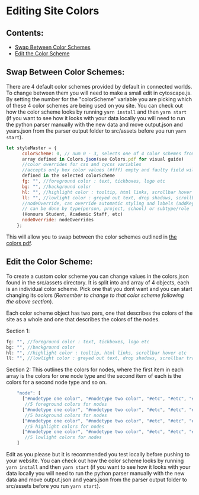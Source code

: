 # Editing Site Colors

## Contents:
- [Swap Between Color Schemes](#swap-between-color-schemes)
- [Edit the Color Scheme](#edit-the-color-scheme)

## Swap Between Color Schemes:

There are 4 default color schemes provided by default in connected worlds. To change between them you will need to make a small edit in cytoscape.js. By setting the number for the "colorScheme" variable you are picking which of these 4 color schemes are being used on you site. You can check out how the color scheme looks by running `yarn install` and then `yarn start` (if you want to see how it looks with your data locally you will need to run the python parser manually with the new data and move output.json and years.json from the parser output folder to src/assets before you run `yarn start`).
```js
let styleMaster = {
      colorScheme: 0, // num 0 - 3, selects one of 4 color schemes from an
      array defined in Colors.json(see Colors.pdf for visual guide)
      //color overrides for css and cycss variables
      //accepts only hex color values (#fff) empty and faulty field will use
      defined in the selected colorScheme
      fg: "", //foreground color : text, tickboxes, logo etc
      bg: "", //background color
      hl: "", //highlight color : tooltip, html links, scrollbar hover etc
      ll: "", //lowlight color : greyed out text, drop shadows, scrollbar track etc
      //nodeOverride, can override automatic styling and labels (addKey) for nodes
      // can be done by type(person, project, school) or subtype/role
      (Honours Student, Academic Staff, etc)
      nodeOverride: nodeOverrides
    };
```
This will allow you to swap between the color schemes outlined in [the colors pdf](Colors.pdf).

## Edit the Color Scheme:

To create a custom color scheme you can change values in the colors.json found in the src/assets directory. It is split into and array of 4 objects, each is an individual color scheme. Pick one that you dont want and you can start changing its colors (*Remember to change to that color scheme following the above section*).

Each color scheme object has two pars, one that describes the colors of the site as a whole and one that describes the colors of the nodes.

Section 1:
```js
fg: "", //foreground color : text, tickboxes, logo etc
bg: "", //background color
hl: "", //highlight color : tooltip, html links, scrollbar hover etc
ll: "", //lowlight color : greyed out text, drop shadows, scrollbar track etc
```

Section 2:
This outlines the colors for nodes, where the first item in each array is the colors for one node type and the second item of each is the colors for a second node type and so on.
```js
    "node": [
      ["#nodetype one color", "#nodetype two color", "#etc", "#etc", "#etc", "#etc"],
       //5 foreground colors for nodes
      ["#nodetype one color", "#nodetype two color", "#etc", "#etc", "#etc", "#etc"],
       //5 background colors for nodes
      ["#nodetype one color", "#nodetype two color", "#etc", "#etc", "#etc", "#etc"],
       //5 highlight colors for nodes
      ["#nodetype one color", "#nodetype two color", "#etc", "#etc", "#etc", "#etc"]
       //5 lowlight colors for nodes
    ]
```
Edit as you please but it is recommended you test locally before pushing to your website. You can check out how the color scheme looks by running `yarn install` and then `yarn start` (if you want to see how it looks with your data locally you will need to run the python parser manually with the new data and move output.json and years.json from the parser output folder to src/assets before you run `yarn start`).
